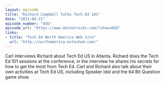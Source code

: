 ```yaml
---
layout: episode
title: "Richard Campbell Talks Tech Ed 101"
date: "2011-04-21"
episode_number: "656"
episode_url: "https://www.dotnetrocks.com/?show=656"
links:
- title: "Tech Ed North America Web Site"
  url: "http://northamerica.msteched.com/"
---
```


Carl interviews Richard about Tech Ed US in Atlanta. Richard does the Tech Ed 101 sessions at the conference, in the interview he shares his secrets for how to get the most from Tech Ed. Carl and Richard also talk about their own activities at Tech Ed US, including Speaker Idol and the 64 Bit Question game show.
